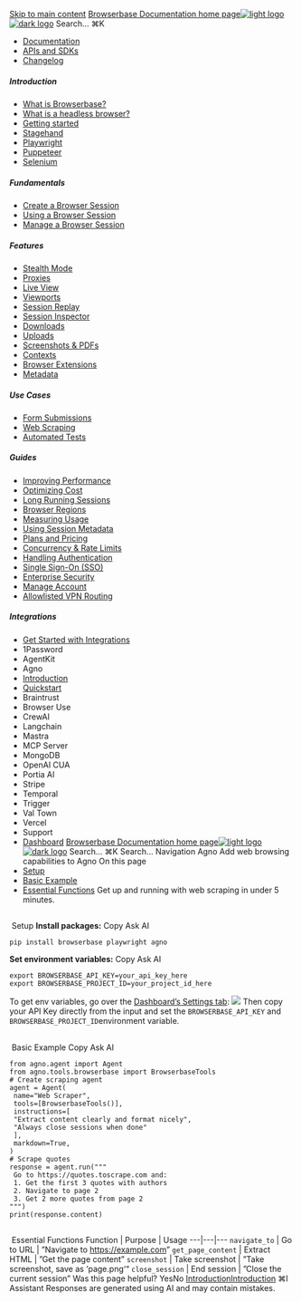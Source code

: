 [Skip to main content](#content-area)
[Browserbase Documentation home page![light logo](https://mintcdn.com/browserbase/lUkHCCQ3HJMpCnfp/logo/light.svg?fit=max&auto=format&n=lUkHCCQ3HJMpCnfp&q=85&s=0f99c87492a4fb0e9bfc45075a78c64f)![dark logo](https://mintcdn.com/browserbase/lUkHCCQ3HJMpCnfp/logo/dark.svg?fit=max&auto=format&n=lUkHCCQ3HJMpCnfp&q=85&s=645b212b9cbee8bebf84f318c2baaac0)](https://www.browserbase.com)
Search...
⌘K
 * [Documentation](/introduction/what-is-browserbase)
 * [APIs and SDKs](/reference/introduction)
 * [Changelog](https://www.browserbase.com/changelog)
##### Introduction
 * [What is Browserbase?](/introduction/what-is-browserbase)
 * [What is a headless browser?](/introduction/what-is-headless-browser)
 * [Getting started](/introduction/getting-started)
 * [Stagehand](/introduction/stagehand)
 * [Playwright](/introduction/playwright)
 * [Puppeteer](/introduction/puppeteer)
 * [Selenium](/introduction/selenium)
##### Fundamentals
 * [Create a Browser Session](/fundamentals/create-browser-session)
 * [Using a Browser Session](/fundamentals/using-browser-session)
 * [Manage a Browser Session](/fundamentals/manage-browser-session)
##### Features
 * [Stealth Mode](/features/stealth-mode)
 * [Proxies](/features/proxies)
 * [Live View](/features/session-live-view)
 * [Viewports](/features/viewports)
 * [Session Replay](/features/session-replay)
 * [Session Inspector](/features/session-inspector)
 * [Downloads](/features/downloads)
 * [Uploads](/features/uploads)
 * [Screenshots & PDFs](/features/screenshots)
 * [Contexts](/features/contexts)
 * [Browser Extensions](/features/browser-extensions)
 * [Metadata](/features/session-metadata)
##### Use Cases
 * [Form Submissions](/use-cases/automating-form-submissions)
 * [Web Scraping](/use-cases/scraping-website)
 * [Automated Tests](/use-cases/building-automated-tests)
##### Guides
 * [Improving Performance](/guides/speed-optimization)
 * [Optimizing Cost](/guides/cost-optimization)
 * [Long Running Sessions](/guides/long-running-sessions)
 * [Browser Regions](/guides/multi-region)
 * [Measuring Usage](/guides/measuring-usage)
 * [Using Session Metadata](/guides/using-session-metadata)
 * [Plans and Pricing](/guides/plans-and-pricing)
 * [Concurrency & Rate Limits](/guides/concurrency-rate-limits)
 * [Handling Authentication](/guides/authentication)
 * [Single Sign-On (SSO)](/guides/sso-setup)
 * [Enterprise Security](/guides/security)
 * [Manage Account](/guides/manage-account)
 * [Allowlisted VPN Routing](/guides/vpn)
##### Integrations
 * [Get Started with Integrations](/integrations/get-started)
 * 1Password
 * AgentKit
 * Agno
 * [Introduction](/integrations/agno/introduction)
 * [Quickstart](/integrations/agno/quickstart)
 * Braintrust
 * Browser Use
 * CrewAI
 * Langchain
 * Mastra
 * MCP Server
 * MongoDB
 * OpenAI CUA
 * Portia AI
 * Stripe
 * Temporal
 * Trigger
 * Val Town
 * Vercel
 * Support
 * [Dashboard](https://www.browserbase.com/overview)
[Browserbase Documentation home page![light logo](https://mintcdn.com/browserbase/lUkHCCQ3HJMpCnfp/logo/light.svg?fit=max&auto=format&n=lUkHCCQ3HJMpCnfp&q=85&s=0f99c87492a4fb0e9bfc45075a78c64f)![dark logo](https://mintcdn.com/browserbase/lUkHCCQ3HJMpCnfp/logo/dark.svg?fit=max&auto=format&n=lUkHCCQ3HJMpCnfp&q=85&s=645b212b9cbee8bebf84f318c2baaac0)](https://www.browserbase.com)
Search...
⌘K
Search...
Navigation
Agno
Add web browsing capabilities to Agno
On this page
 * [Setup](#setup)
 * [Basic Example](#basic-example)
 * [Essential Functions](#essential-functions)
Get up and running with web scraping in under 5 minutes.
## 
[​](#setup)
Setup
**Install packages:**
Copy
Ask AI
```
pip install browserbase playwright agno
```
**Set environment variables:**
Copy
Ask AI
```
export BROWSERBASE_API_KEY=your_api_key_here
export BROWSERBASE_PROJECT_ID=your_project_id_here
```
To get env variables, go over the [Dashboard’s Settings tab](https://www.browserbase.com/settings):
![](https://mintcdn.com/browserbase/m1Ny8qOvNHvtrY7y/images/quickstart/api-key.png?fit=max&auto=format&n=m1Ny8qOvNHvtrY7y&q=85&s=b9a4d1261a99b7160d615f1d2ee7a6c9)
Then copy your API Key directly from the input and set the `BROWSERBASE_API_KEY` and `BROWSERBASE_PROJECT_ID`environment variable.
## 
[​](#basic-example)
Basic Example
Copy
Ask AI
```
from agno.agent import Agent
from agno.tools.browserbase import BrowserbaseTools
# Create scraping agent 
agent = Agent(
 name="Web Scraper",
 tools=[BrowserbaseTools()],
 instructions=[
 "Extract content clearly and format nicely",
 "Always close sessions when done"
 ],
 markdown=True,
)
# Scrape quotes
response = agent.run("""
 Go to https://quotes.toscrape.com and:
 1. Get the first 3 quotes with authors
 2. Navigate to page 2 
 3. Get 2 more quotes from page 2
""")
print(response.content)
```
## 
[​](#essential-functions)
Essential Functions
Function | Purpose | Usage 
---|---|--- 
`navigate_to` | Go to URL | ”Navigate to <https://example.com>” 
`get_page_content` | Extract HTML | ”Get the page content” 
`screenshot` | Take screenshot | ”Take screenshot, save as ‘page.png‘“ 
`close_session` | End session | ”Close the current session” 
Was this page helpful?
YesNo
[Introduction](/integrations/agno/introduction)[Introduction](/integrations/braintrust/introduction)
⌘I
Assistant
Responses are generated using AI and may contain mistakes.